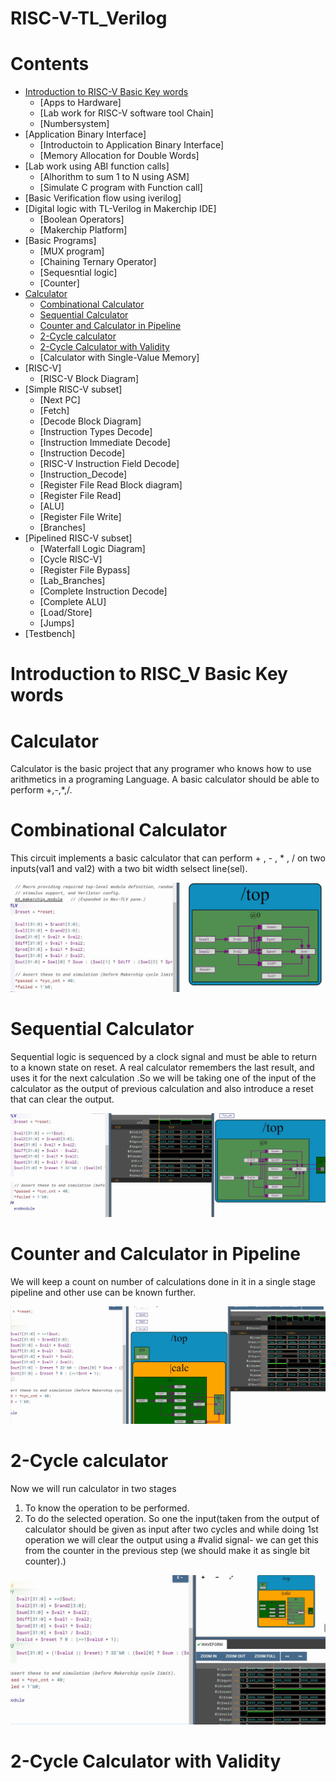 # RISC-V-TL_Verilog
# Contents
- [Introduction to RISC-V Basic Key words](#Introduction-to-RISC-V-Basic-Key-words )
  - [Apps to Hardware]
  - [Lab work for RISC-V software tool Chain]
  - [Numbersystem]
- [Application Binary Interface]
  - [Introductoin to Application Binary Interface]
  - [Memory Allocation for Double Words]
- [Lab work using ABI function calls]
  - [Alhorithm to sum 1 to N using ASM]
  - [Simulate C program with Function call]
- [Basic Verification flow using iverilog]  
- [Digital logic with TL-Verilog in Makerchip IDE]
  - [Boolean Operators]
  - [Makerchip Platform]
- [Basic Programs]
  - [MUX program]
  - [Chaining Ternary Operator]
  - [Sequesntial logic]
  - [Counter]
- [Calculator](#calculator)
    - [Combinational Calculator](#combinational-calculator)
    - [Sequential Calculator](#Sequential-Calculator)
    - [Counter and Calculator in Pipeline](#Counter-and-Calculator-in-Pipeline)
    - [2-Cycle calculator](#2-Cycle-calculator)
    - [2-Cycle Calculator with Validity](2-Cycle-Calculator-with-Validity)
    - [Calculator with Single-Value Memory]
- [RISC-V]   
  - [RISC-V Block Diagram]
- [Simple RISC-V subset]
  - [Next PC]
  - [Fetch]
  - [Decode Block Diagram]
  - [Instruction Types Decode]
  - [Instruction Immediate Decode]
  - [Instruction Decode]
  - [RISC-V Instruction Field Decode]
  - [Instruction_Decode]
  - [Register File Read Block diagram]
  - [Register File Read]
  - [ALU]
  - [Register File Write]
  - [Branches]
- [Pipelined RISC-V subset]
  - [Waterfall Logic Diagram]
  - [Cycle RISC-V]
  - [Register File Bypass]
  - [Lab_Branches]
  - [Complete Instruction Decode]
  - [Complete ALU]
  - [Load/Store]
  - [Jumps]
- [Testbench]

# Introduction to RISC_V Basic Key words


# Calculator
Calculator is the basic project that any programer who knows how to use arithmetics in a programing Language. A basic calculator should be able to perform +,-,*,/. 

# Combinational Calculator
This circuit implements a basic calculator that can perform + , - , * , / on two inputs(val1 and val2) with a two bit width selsect line(sel).

![alt text](https://github.com/Shabarish443/RISC-V-TL_Verilog/blob/master/images/Calculator.JPG)

# Sequential Calculator
Sequential logic is sequenced by a clock signal and must be able to return to a known state on reset. A real calculator remembers the last result, and uses it for the next
calculation .So we will be taking one of the input of the calculator as the output of previous calculation and also introduce a reset that can clear the output.

![alt text](https://github.com/Shabarish443/RISC-V-TL_Verilog/blob/master/images/SeqCalculator.JPG)

# Counter and Calculator in Pipeline
We will keep a count on number of calculations done in it  in a single stage pipeline and other use can be known further.

![alt text](https://github.com/Shabarish443/RISC-V-TL_Verilog/blob/master/images/Cnt%20and%20Calc.JPG)

# 2-Cycle calculator
Now we will run calculator in two stages 
1) To know the operation to be performed.
2) To do the selected operation.
So one the input(taken from the output of calculator should be given as input after two cycles and while doing 1st operation we will clear the output using a #valid signal- we can get this from the counter in the previous step (we should make it as single bit counter).)

![alt text](https://github.com/Shabarish443/RISC-V-TL_Verilog/blob/master/images/CycleCalc.JPG)

# 2-Cycle Calculator with Validity
